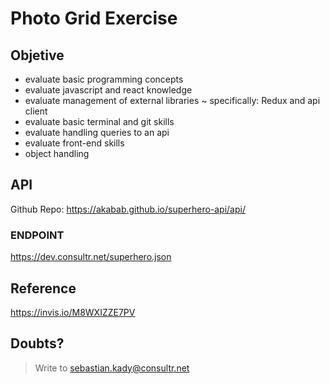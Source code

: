 # Photo Grid Exercise #

## Objetive ##

* evaluate basic programming concepts
* evaluate javascript and react knowledge 
* evaluate management of external libraries ~ specifically: Redux and api client
* evaluate basic terminal and git skills
* evaluate handling queries to an api
* evaluate front-end skills
* object handling

## API 

Github Repo:
https://akabab.github.io/superhero-api/api/

### ENDPOINT
https://dev.consultr.net/superhero.json

## Reference
https://invis.io/M8WXIZZE7PV

## Doubts?
> Write to sebastian.kady@consultr.net